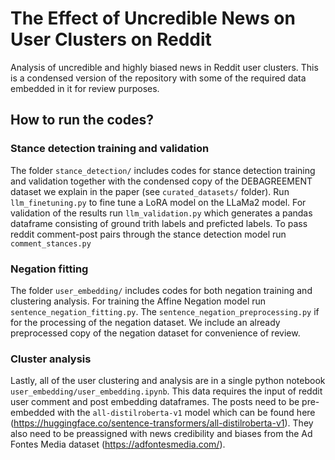 # The Effect of Uncredible News on User Clusters on Reddit
Analysis of uncredible and highly biased news in Reddit user clusters. This is a condensed version of the repository with some of the required data embedded in it for review purposes.

## How to run the codes?

### Stance detection training and validation
The folder `stance_detection/` includes codes for stance detection training and validation together with the condensed copy of the DEBAGREEMENT dataset we explain in the paper (see `curated_datasets/` folder). Run `llm_finetuning.py` to fine tune a LoRA model on the LLaMa2 model. For validation of the results run `llm_validation.py` which generates a pandas dataframe consisting of ground trith labels and preficted labels. To pass reddit comment-post pairs through the stance detection model run `comment_stances.py`


### Negation fitting
The folder `user_embedding/` includes codes for both negation training and clustering analysis. For training the Affine Negation model run `sentence_negation_fitting.py`. The `sentence_negation_preprocessing.py` if for the processing of the negation dataset. We include an already preprocessed copy of the negation dataset for convenience of review.


### Cluster analysis
Lastly, all of the user clustering and analysis are in a single python notebook `user_embedding/user_embedding.ipynb`. This data requires the input of reddit user comment and post embedding dataframes. The posts need to be pre-embedded with the `all-distilroberta-v1` model which can be found here (https://huggingface.co/sentence-transformers/all-distilroberta-v1). They also need to be preassigned with news credibility and biases from the Ad Fontes Media dataset (https://adfontesmedia.com/).

